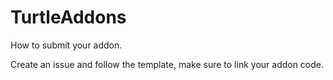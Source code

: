 # TurtleAddons
How to submit your addon.

Create an issue and follow the template, make sure to link your addon code.
